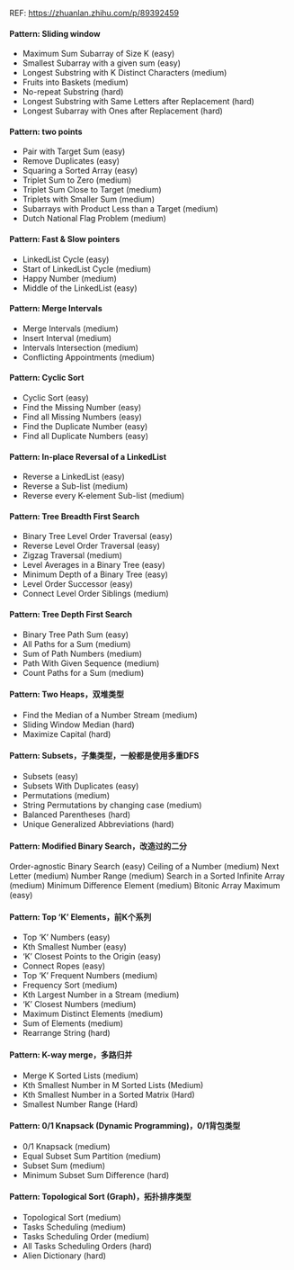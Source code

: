 REF: https://zhuanlan.zhihu.com/p/89392459 

#### Pattern: Sliding window

- Maximum Sum Subarray of Size K (easy)
- Smallest Subarray with a given sum (easy)
- Longest Substring with K Distinct Characters (medium)
- Fruits into Baskets (medium)
- No-repeat Substring (hard)
- Longest Substring with Same Letters after Replacement (hard)
- Longest Subarray with Ones after Replacement (hard)

#### Pattern: two points

- Pair with Target Sum (easy)
- Remove Duplicates (easy)
- Squaring a Sorted Array (easy)
- Triplet Sum to Zero (medium)
- Triplet Sum Close to Target (medium)
- Triplets with Smaller Sum (medium)
- Subarrays with Product Less than a Target (medium)
- Dutch National Flag Problem (medium)

#### Pattern: Fast & Slow pointers

- LinkedList Cycle (easy)
- Start of LinkedList Cycle (medium)
- Happy Number (medium)
- Middle of the LinkedList (easy)

#### Pattern: Merge Intervals

- Merge Intervals (medium)
- Insert Interval (medium)
- Intervals Intersection (medium)
- Conflicting Appointments (medium)

#### Pattern: Cyclic Sort 

- Cyclic Sort (easy)
- Find the Missing Number (easy)
- Find all Missing Numbers (easy)
- Find the Duplicate Number (easy)
- Find all Duplicate Numbers (easy)

#### Pattern: In-place Reversal of a LinkedList

- Reverse a LinkedList (easy)
- Reverse a Sub-list (medium)
- Reverse every K-element Sub-list (medium)

#### Pattern: Tree Breadth First Search

- Binary Tree Level Order Traversal (easy)
- Reverse Level Order Traversal (easy)
- Zigzag Traversal (medium)
- Level Averages in a Binary Tree (easy)
- Minimum Depth of a Binary Tree (easy)
- Level Order Successor (easy)
- Connect Level Order Siblings (medium)

#### Pattern: Tree Depth First Search

- Binary Tree Path Sum (easy)
- All Paths for a Sum (medium)
- Sum of Path Numbers (medium)
- Path With Given Sequence (medium)
- Count Paths for a Sum (medium) 

#### Pattern: Two Heaps，双堆类型

- Find the Median of a Number Stream (medium)
- Sliding Window Median (hard)
- Maximize Capital (hard)

#### Pattern: Subsets，子集类型，一般都是使用多重DFS

- Subsets (easy)
- Subsets With Duplicates (easy)
- Permutations (medium)
- String Permutations by changing case (medium)
- Balanced Parentheses (hard)
- Unique Generalized Abbreviations (hard)

#### Pattern: Modified Binary Search，改造过的二分

Order-agnostic Binary Search (easy)
Ceiling of a Number (medium)
Next Letter (medium)
Number Range (medium)
Search in a Sorted Infinite Array (medium)
Minimum Difference Element (medium)
Bitonic Array Maximum (easy)

####  Pattern: Top ‘K’ Elements，前K个系列

- Top ‘K’ Numbers (easy)
- Kth Smallest Number (easy)
- ‘K’ Closest Points to the Origin (easy)
- Connect Ropes (easy)
- Top ‘K’ Frequent Numbers (medium)
- Frequency Sort (medium)
- Kth Largest Number in a Stream (medium)
- ‘K’ Closest Numbers (medium)
- Maximum Distinct Elements (medium)
- Sum of Elements (medium)
- Rearrange String (hard)

#### Pattern: K-way merge，多路归并

- Merge K Sorted Lists (medium)
- Kth Smallest Number in M Sorted Lists (Medium)
- Kth Smallest Number in a Sorted Matrix (Hard)
- Smallest Number Range (Hard)



#### Pattern: 0/1 Knapsack (Dynamic Programming)，0/1背包类型

- 0/1 Knapsack (medium)
- Equal Subset Sum Partition (medium)
- Subset Sum (medium)
- Minimum Subset Sum Difference (hard)

#### Pattern: Topological Sort (Graph)，拓扑排序类型

- Topological Sort (medium)
- Tasks Scheduling (medium)
- Tasks Scheduling Order (medium)
- All Tasks Scheduling Orders (hard)
- Alien Dictionary (hard)
